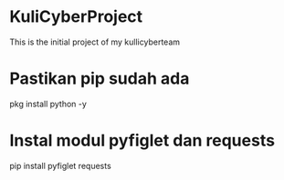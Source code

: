 # KuliCyberProject
This is the initial project of my kullicyberteam 

# Pastikan pip sudah ada
pkg install python -y

# Instal modul pyfiglet dan requests
pip install pyfiglet requests
